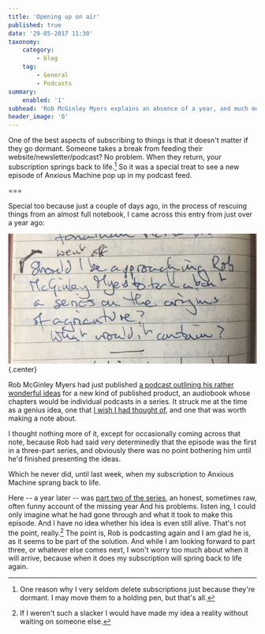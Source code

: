 ```yaml
---
title: 'Opening up on air'
published: true
date: '29-05-2017 11:30'
taxonomy:
    category:
        - blog
    tag:
        - General
        - Podcasts
summary:
    enabled: '1'
subhead: 'Rob McGinley Myers explains an absence of a year, and much more besides'
header_image: '0'
---
```


One of the best aspects of subscribing to things is that it doesn't matter if they go dormant. Someone takes a break from feeding their website/newsletter/podcast? No problem. When they return, your subscription springs back to life.[^1] So it was a special treat to see a new episode of Anxious Machine pop up in my podcast feed.

===

Special too because just a couple of days ago, in the process of rescuing things from an almost full notebook, I came across this entry from just over a year ago:

![Notebook page](anxious-machine.png?cropResize=650,){.center} 

Rob McGinley Myers had just published [a podcast outlining his rather wonderful ideas](http://www.anxiousmachine.com/podcast/2016/5/10/if-you-could-do-anything) for a new kind of published product, an audiobook whose chapters would be individual podcasts in a series. It struck me at the time as a genius idea, one that [I wish I had thought of](http://www.ucl.ac.uk/sts/staff/cain/projects/huxley), and one that was worth making a note about.

I thought nothing more of it, except for occasionally coming across that note, because Rob had said very determinedly that the episode was the first in a three-part series, and obviously there was no point bothering him until he'd finished presenting the ideas. 

Which he never did, until last week, when my subscription to Anxious Machine sprang back to life.

Here -- a year later -- was [part two of the series](http://www.anxiousmachine.com/podcast/2017/5/24/electric-torture-device), an honest, sometimes raw, often funny account of the missing year And his problems. listen  ing, I could only imagine what he had gone through and what it took to make this episode. And I have no idea whether his idea is even still alive. That's not the point, really.[^2] The point is, Rob is podcasting again and I am glad he is, as it seems to be part of the solution. And while I am looking forward to part three, or whatever else comes next, I won't worry too much about when it will arrive, because when it does my subscription will spring back to life again.

[^1]: One reason why I very seldom delete subscriptions just because they're dormant. I may move them to a holding pen, but that's all. 

[^2]: If I weren't such a slacker I would have made my idea a reality without waiting on someone else.

